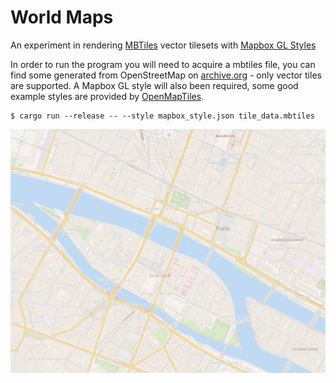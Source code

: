 # World Maps

An experiment in rendering [MBTiles](https://github.com/mapbox/mbtiles-spec) vector tilesets with [Mapbox GL Styles](https://docs.mapbox.com/mapbox-gl-js/style-spec/)

In order to run the program you will need to acquire a mbtiles file, you can find some generated from OpenStreetMap on [archive.org](https://archive.org/details/osm-vector-mbtiles) - only vector tiles are supported. A Mapbox GL style will also been required, some good example styles are provided by [OpenMapTiles](https://openmaptiles.org/styles/).

```
$ cargo run --release -- --style mapbox_style.json tile_data.mbtiles
```

![World Maps Demo](assets/demo.png)
